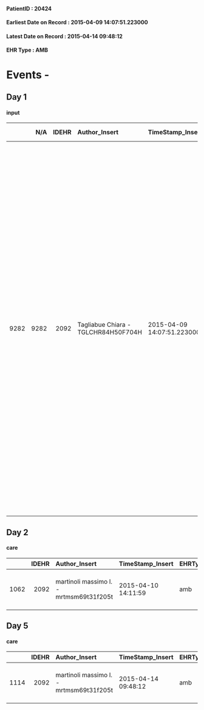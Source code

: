 
#### PatientID : 20424
#### Earliest Date on Record : 2015-04-09 14:07:51.223000
#### Latest Date on Record : 2015-04-14 09:48:12
#### EHR Type : AMB

# Events - 

## Day 1

#### input
|      |    N/A |   IDEHR | Author_Insert                       | TimeStamp_Insert           | EHRType   |   PatientID |   IDDigitalSignDocument | persone_vicine   |   Unnamed: 0_x.1 |   IDANAMNESI_SOCIALE | Patient   | FamigliaAltro   | Paziente_T   | FamigliaAltro_T   |   Non_Rilevabile_x.1 | Note_Non_Rilevabile_x.1   | opt_Problemi   | Note_I                                                                                                                                                                                                                                                                                                                                          | chk_contr_sintomi   | chk_competenza                                 | opt_paziente_a   | opt_famiglia_a   | opt_adeguatezza   | ds_note_ad                                                                                                                                                                                                            | opt_paziente_solo   | ds_note_con                                | opt_presente_assente   | Caregiver_principale   | ds_familiari_coinv                                                                                                                                                                                  | opt_necessario   | opt_risorse_ec   | opt_paziente_psi   | opt_Ins_vol   | ds_note_prio                                                                                                                                                                                                                                                                                                                                                                                                                                                                                                                                                                                                                                                                                                                                                        | opt_inv_civile   |   invalidita_perc | Needs               | Domestic partnership   | opt_disponibilita_f   | opt_indennita_acc   | opt_famiglia_psi   | opt_disponibilit_paz   |
|-----:|-------:|--------:|:------------------------------------|:---------------------------|:----------|------------:|------------------------:|:-----------------|-----------------:|---------------------:|:----------|:----------------|:-------------|:------------------|---------------------:|:--------------------------|:---------------|:------------------------------------------------------------------------------------------------------------------------------------------------------------------------------------------------------------------------------------------------------------------------------------------------------------------------------------------------|:--------------------|:-----------------------------------------------|:-----------------|:-----------------|:------------------|:----------------------------------------------------------------------------------------------------------------------------------------------------------------------------------------------------------------------|:--------------------|:-------------------------------------------|:-----------------------|:-----------------------|:----------------------------------------------------------------------------------------------------------------------------------------------------------------------------------------------------|:-----------------|:-----------------|:-------------------|:--------------|:--------------------------------------------------------------------------------------------------------------------------------------------------------------------------------------------------------------------------------------------------------------------------------------------------------------------------------------------------------------------------------------------------------------------------------------------------------------------------------------------------------------------------------------------------------------------------------------------------------------------------------------------------------------------------------------------------------------------------------------------------------------------|:-----------------|------------------:|:--------------------|:-----------------------|:----------------------|:--------------------|:-------------------|:-----------------------|
| 9282 |   9282 |    2092 | Tagliabue Chiara - TGLCHR84H50F704H | 2015-04-09 14:07:51.223000 | AMB       |       20424 |                   48655 | N/A              |              839 |                  529 | Si#1      | Si#1            | No#0         | Si#1              |                    0 | NR                        | Si#1           | Paziente consapevole della diagnosi ma non della attuale diffusione ossea di malattia, il marito appare in difficolt√† nel comprendere l'attuale situazione e conseguentemente nel rispondere ai bisogni di assistenza della paziente. La sorella √® consapevole dell'attuale aggravamento e ha condiviso le informazioni cliniche con i figli. | controllo sintomi#0 | competenza/capacit√† assistenziale caregiver#0 | Indefinite#2     | Indefinite#2     | Da valutare#2     | La sorella riferisce importanti difficolt√† assistenziali da parte del marito, unico care-giver presente costantemente al domicilio, e resistenze da parte della paziente e del coniuge nell'accettare aiuti esterni. | No#0                | Vive con il marito Ilio Bragagia di 86 aa. | Presente#1             | husband                | Due figli: Gianluigi di 48 aa che vive a Novate Milanese. La Silvia di 52 aa, biologa dell'H Niguarda che vive e lavora in Francia. la sorella Vera di 73 aa collabora parzialmente all'assistenza. | Si#1             | Adeguate#1       | No#0               | No#0          | I sanitari ospedalieri, sulla base dell'aggravamento clinico e della sintomatologia algica non controllata, hanno consigliato l'attivazione di Vidas al domicilio, con successiva possibilit√† di rivalutazione oncologica in caso di miglioramento o stabilizzazione clinica. Viste le difficolt√† di ordine assistenziali presentatemi dalla sorella in sede di primo colloquio, ho espresso le mie perplessit√† riguardo all'efficacia e fattibilit√† di una nostra assistenza domiciliare. L'ho invitata a riconfrontarsi con i figli in merito alla possibilit√† di integrare una presenza di assistenza al domicilio (badante) o a un possibile ricovero in hospice, anche temporaneo, al fine di una migliore impostazione terapeutica in ambiente protetto. | Si#1             |               100 | Clinici#0;Sociali#1 | Coniuge/Convivente#0   | No#0                  | Si#1                | No#0               | No#0                   |


## Day 2

#### care
|      |   IDEHR | Author_Insert                           | TimeStamp_Insert    | EHRType   |   PatientID |   IDGESTIONE_AUSILI |   ds_ncons |   opt_annulla_consegna | dt_Ric_consegna     | dt_ric_cons_forn    | opt_ausilio                          |
|-----:|--------:|:----------------------------------------|:--------------------|:----------|------------:|--------------------:|-----------:|-----------------------:|:--------------------|:--------------------|:-------------------------------------|
| 1062 |    2092 | martinoli massimo l. - mrtmsm69t31f205t | 2015-04-10 14:11:59 | amb       |       20424 |                 905 |      25024 |                      0 | 2015-04-10 00:00:00 | 2015-04-10 00:00:00 | 2 tips walker 2 wheels (walker) # 10 |


## Day 5

#### care
|      |   IDEHR | Author_Insert                           | TimeStamp_Insert    | EHRType   |   PatientID |   IDGESTIONE_AUSILI |   ds_ncons |   ds_nritiro |   opt_annulla_consegna | dt_Ric_consegna     | dt_ric_cons_forn    | dt_ric_ritiro       | dt_ric_ritiro_forn   | opt_ausilio                          |
|-----:|--------:|:----------------------------------------|:--------------------|:----------|------------:|--------------------:|-----------:|-------------:|-----------------------:|:--------------------|:--------------------|:--------------------|:---------------------|:-------------------------------------|
| 1114 |    2092 | martinoli massimo l. - mrtmsm69t31f205t | 2015-04-14 09:48:12 | amb       |       20424 |                 957 |      25024 |        25047 |                      0 | 2015-04-10 00:00:00 | 2015-04-10 00:00:00 | 2015-04-14 00:00:00 | 2015-04-14 00:00:00  | 2 tips walker 2 wheels (walker) # 10 |


